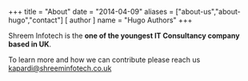 +++
title = "About"
date = "2014-04-09"
aliases = ["about-us","about-hugo","contact"]
[ author ]
  name = "Hugo Authors"
+++

Shreem Infotech is the **one of the youngest IT Consultancy company based in UK**.

To learn more and how we can contribute please reach us kapardi@shreeminfotech.co.uk
